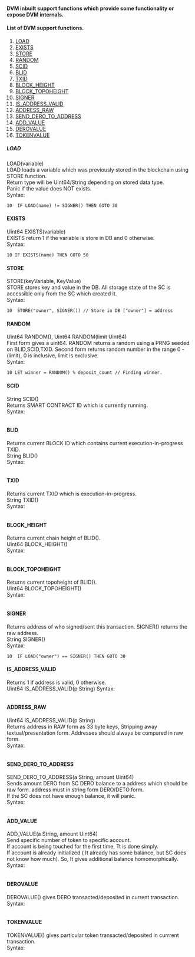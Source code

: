 #### DVM inbuilt support functions which provide some functionality or expose DVM internals.

#### List of DVM support functions.
1. [LOAD](#load) 
1. [EXISTS](#exists) 
1. [STORE](#store) 
1. [RANDOM](#random) 
1. [SCID](#scid) 
1. [BLID](#blid) 
1. [TXID](#txid) 
1. [BLOCK_HEIGHT](#block_height) 
1. [BLOCK_TOPOHEIGHT](#block_topoheight) 
1. [SIGNER](#signer) 
1. [IS_ADDRESS_VALID](#is_address_valid) 
1. [ADDRESS_RAW](#address_raw) 
1. [SEND_DERO_TO_ADDRESS](#send_dero_to_address) 
1. [ADD_VALUE](#add_value) 
1. [DEROVALUE](#derovalue) 
1. [TOKENVALUE](#tokenvalue) 



##### LOAD
LOAD(variable)  
LOAD loads a variable which was previously stored in the blockchain using STORE function.  
Return type will be Uint64/String depending on stored data type.  
Panic if the value does NOT exists.  
Syntax:
```
10  IF LOAD(name) != SIGNER() THEN GOTO 30 
```

#### EXISTS
Uint64 EXISTS(variable)  
EXISTS return 1 if the variable is store in DB and 0 otherwise.  
Syntax:
```
10 IF EXISTS(name) THEN GOTO 50
```

#### STORE
STORE(keyVariable, KeyValue)  
STORE stores key and value in the DB. All storage state of the SC is accessible only from the  SC which created it.  
Syntax:
```
10  STORE("owner", SIGNER()) // Store in DB ["owner"] = address
```

#### RANDOM
Uint64 RANDOM(), Uint64 RANDOM(limit Uint64)  
First form gives a uint64.
RANDOM returns a random using a PRNG seeded on BLID,SCID,TXID. 
Second form returns random number in the range 0 - (limit),  0 is inclusive, limit is exclusive.    
Syntax:
```
10 LET winner = RANDOM() % deposit_count // Finding winner.
```

#### SCID
String SCID()  
Returns SMART CONTRACT ID which is currently running.  
Syntax:
```

```

#### BLID
Returns current BLOCK ID which contains current execution-in-progress TXID.  
String BLID()  
Syntax:
```

```

#### TXID
Returns current TXID which is execution-in-progress.  
String TXID()  
Syntax:
```

```

#### BLOCK_HEIGHT
Returns current chain height of BLID().  
Uint64 BLOCK_HEIGHT()  
Syntax:
```

```

#### BLOCK_TOPOHEIGHT
Returns current topoheight of BLID().  
Uint64  BLOCK_TOPOHEIGHT()  
Syntax:
```

```

#### SIGNER
Returns address of who signed/sent this transaction. SIGNER() returns the raw address.  
String SIGNER()  
Syntax:
```
10  IF LOAD("owner") == SIGNER() THEN GOTO 30
```

#### IS_ADDRESS_VALID
Returns 1 if address is valid, 0 otherwise.  
Uint64 IS_ADDRESS_VALID(p String)
Syntax:
```

```

#### ADDRESS_RAW
Uint64 IS_ADDRESS_VALID(p String)  
Returns address in RAW form as 33 byte keys, Stripping away textual/presentation form. Addresses should always be compared in raw form.  
Syntax:
```

```

#### SEND_DERO_TO_ADDRESS
SEND_DERO_TO_ADDRESS(a String, amount Uint64)  
Sends amount DERO  from SC DERO balance to a address which should be raw form. address must in string form DERO/DETO form.  
If the SC does not have enough balance, it will panic.  
Syntax:
```

```

#### ADD_VALUE
ADD_VALUE(a String, amount Uint64)  
Send specific number of token to specific account.  
If account is being touched for the first time, Tt is done simply.  
If account is already initialized ( It already has some balance, but SC does not know how much). So, It gives additional balance homomorphically.  
Syntax:
```

```

#### DEROVALUE
DEROVALUE() gives DERO transacted/deposited in current transaction.  
Syntax:
```

```

#### TOKENVALUE
TOKENVALUE() gives particular token transacted/deposited in currrent transaction.  
Syntax:
```

```
